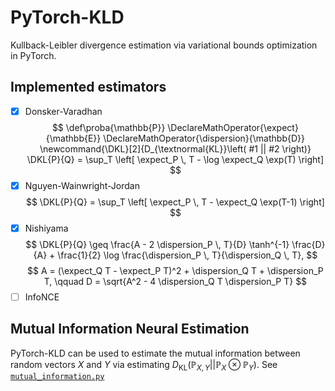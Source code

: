 # PyTorch-KLD

Kullback-Leibler divergence estimation via variational bounds optimization in PyTorch.

## Implemented estimators

- [x] Donsker-Varadhan
      $$
          \def\proba{\mathbb{P}}
          \DeclareMathOperator{\expect}{\mathbb{E}}
          \DeclareMathOperator{\dispersion}{\mathbb{D}}
          \newcommand{\DKL}[2]{D_{\textnormal{KL}}\left( #1 || #2 \right)}
          \DKL{P}{Q} = \sup_T \left[ \expect_P \, T - \log \expect_Q \exp(T) \right]
      $$
- [x] Nguyen-Wainwright-Jordan
      $$
          \DKL{P}{Q} = \sup_T \left[ \expect_P \, T - \expect_Q \exp(T-1) \right]
      $$
- [x] Nishiyama
      $$
          \DKL{P}{Q} \geq \frac{A - 2 \dispersion_P \, T}{D} \tanh^{-1} \frac{D}{A} + \frac{1}{2} \log \frac{\dispersion_P \, T}{\dispersion_Q \, T},
      $$
      $$
          A = (\expect_Q T - \expect_P T)^2 + \dispersion_Q T + \dispersion_P T, \qquad D = \sqrt{A^2 - 4 \dispersion_Q T \dispersion_P T}
      $$
- [ ] InfoNCE

## Mutual Information Neural Estimation

PyTorch-KLD can be used to estimate the mutual information between random vectors $X$ and $Y$ via estimating $D_\text{KL}(\mathbb{P}_{X,Y}||\mathbb{P}_X \otimes \mathbb{P}_Y)$.
See [`mutual_information.py`](./source/python/torchkld/mutual_information.py)